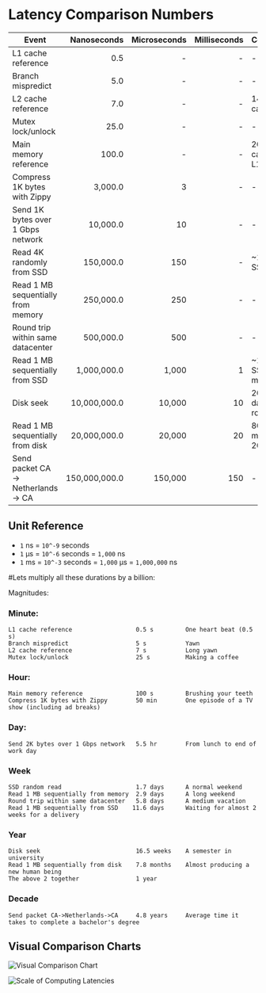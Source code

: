 # Latency Comparison Numbers

| Event                              | Nanoseconds   | Microseconds | Milliseconds | Comparison    |
|------------------------------------|--------------:|--------:|----:|-----------------------------|
| L1 cache reference                 |           0.5 |       - |   - | -                           |
| Branch mispredict                  |           5.0 |       - |   - | -                           |
| L2 cache reference                 |           7.0 |       - |   - | 14x L1 cache                |
| Mutex lock/unlock                  |          25.0 |       - |   - | -                           |
| Main memory reference              |         100.0 |       - |   - | 20x L2 cache, 200x L1 cache |
| Compress 1K bytes with Zippy       |       3,000.0 |       3 |   - | -                           |
| Send 1K bytes over 1 Gbps network  |      10,000.0 |      10 |   - | -                           |
| Read 4K randomly from SSD          |     150,000.0 |     150 |   - | ~1GB/sec SSD                |
| Read 1 MB sequentially from memory |     250,000.0 |     250 |   - | -                           |
| Round trip within same datacenter  |     500,000.0 |     500 |   - | -                           |
| Read 1 MB sequentially from SSD    |   1,000,000.0 |   1,000 |   1 | ~1GB/sec SSD, 4X memory     |
| Disk seek                          |  10,000,000.0 |  10,000 |  10 | 20x datacenter roundtrip    |
| Read 1 MB sequentially from disk   |  20,000,000.0 |  20,000 |  20 | 80x memory, 20X SSD         |
| Send packet CA → Netherlands → CA  | 150,000,000.0 | 150,000 | 150 | -                           |


## Unit Reference

* `1` ns = `10^-9` seconds
* `1` µs = `10^-6` seconds = `1,000` ns
* `1` ms = `10^-3` seconds = `1,000` µs = `1,000,000` ns


#Lets multiply all these durations by a billion:

Magnitudes:

### Minute:
    L1 cache reference                  0.5 s         One heart beat (0.5 s)
    Branch mispredict                   5 s           Yawn
    L2 cache reference                  7 s           Long yawn
    Mutex lock/unlock                   25 s          Making a coffee

### Hour:
    Main memory reference               100 s         Brushing your teeth
    Compress 1K bytes with Zippy        50 min        One episode of a TV show (including ad breaks)

### Day:
    Send 2K bytes over 1 Gbps network   5.5 hr        From lunch to end of work day

### Week
    SSD random read                     1.7 days      A normal weekend
    Read 1 MB sequentially from memory  2.9 days      A long weekend
    Round trip within same datacenter   5.8 days      A medium vacation
    Read 1 MB sequentially from SSD    11.6 days      Waiting for almost 2 weeks for a delivery

### Year
    Disk seek                           16.5 weeks    A semester in university
    Read 1 MB sequentially from disk    7.8 months    Almost producing a new human being
    The above 2 together                1 year

### Decade
    Send packet CA->Netherlands->CA     4.8 years     Average time it takes to complete a bachelor's degree

## Visual Comparison Charts

![Visual Comparison Chart](http://i.imgur.com/k0t1e.png)

![Scale of Computing Latencies](http://i.imgur.com/8LIwV4C.jpg)
